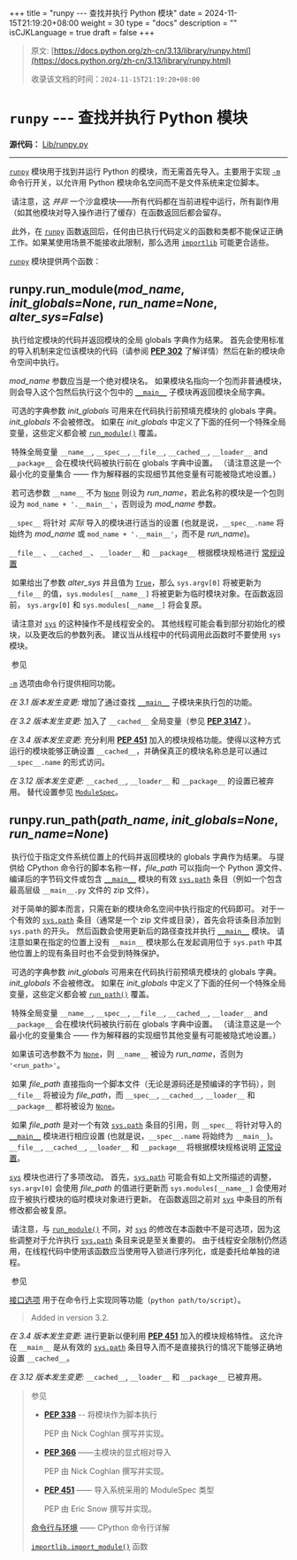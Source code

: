 +++
title = "runpy --- 查找并执行 Python 模块"
date = 2024-11-15T21:19:20+08:00
weight = 30
type = "docs"
description = ""
isCJKLanguage = true
draft = false
+++

> 原文: [https://docs.python.org/zh-cn/3.13/library/runpy.html](https://docs.python.org/zh-cn/3.13/library/runpy.html)
>
> 收录该文档的时间：`2024-11-15T21:19:20+08:00`

# `runpy` --- 查找并执行 Python 模块

**源代码：** [Lib/runpy.py](https://github.com/python/cpython/tree/3.13/Lib/runpy.py)

------

[`runpy`](https://docs.python.org/zh-cn/3.13/library/runpy.html#module-runpy) 模块用于找到并运行 Python 的模块，而无需首先导入。主要用于实现 [`-m`](https://docs.python.org/zh-cn/3.13/using/cmdline.html#cmdoption-m) 命令行开关，以允许用 Python 模块命名空间而不是文件系统来定位脚本。

​	请注意，这 *并非* 一个沙盒模块——所有代码都在当前进程中运行，所有副作用（如其他模块对导入操作进行了缓存）在函数返回后都会留存。

​	此外，在 [`runpy`](https://docs.python.org/zh-cn/3.13/library/runpy.html#module-runpy) 函数返回后，任何由已执行代码定义的函数和类都不能保证正确工作。如果某使用场景不能接收此限制，那么选用 [`importlib`](https://docs.python.org/zh-cn/3.13/library/importlib.html#module-importlib) 可能更合适些。

[`runpy`](https://docs.python.org/zh-cn/3.13/library/runpy.html#module-runpy) 模块提供两个函数：

## runpy.**run_module**(*mod_name*, *init_globals=None*, *run_name=None*, *alter_sys=False*)

​	执行给定模块的代码并返回模块的全局 globals 字典作为结果。 首先会使用标准的导入机制来定位该模块的代码（请参阅 [**PEP 302**](https://peps.python.org/pep-0302/) 了解详情）然后在新的模块命令空间中执行。

*mod_name* 参数应当是一个绝对模块名。 如果模块名指向一个包而非普通模块，则会导入这个包然后执行这个包中的 [`__main__`](https://docs.python.org/zh-cn/3.13/library/__main__.html#module-__main__) 子模块再返回模块全局字典。

​	可选的字典参数 *init_globals* 可用来在代码执行前预填充模块的 globals 字典。 *init_globals* 不会被修改。 如果在 *init_globals* 中定义了下面的任何一个特殊全局变量，这些定义都会被 [`run_module()`](https://docs.python.org/zh-cn/3.13/library/runpy.html#runpy.run_module) 覆盖。

​	特殊全局变量 `__name__`, `__spec__`, `__file__`, `__cached__`, `__loader__` and `__package__` 会在模块代码被执行前在 globals 字典中设置。 （请注意这是一个最小化的变量集合 —— 作为解释器的实现细节其他变量有可能被隐式地设置。）

​	若可选参数 `__name__` 不为 [`None`](https://docs.python.org/zh-cn/3.13/library/constants.html#None) 则设为 *run_name*，若此名称的模块是一个包则设为 `mod_name + '.__main__'`，否则设为 *mod_name* 参数。

`__spec__` 将针对 *实际* 导入的模块进行适当的设置 (也就是说，`__spec__.name` 将始终为 *mod_name* 或 `mod_name + '.__main__'`，而不是 *run_name*)。

`__file__` 、`__cached__`、 `__loader__` 和 `__package__` 根据模块规格进行 [常规设置](https://docs.python.org/zh-cn/3.13/reference/datamodel.html#import-mod-attrs)

​	如果给出了参数 *alter_sys* 并且值为 [`True`](https://docs.python.org/zh-cn/3.13/library/constants.html#True)，那么 `sys.argv[0]` 将被更新为 `__file__` 的值，`sys.modules[__name__]` 将被更新为临时模块对象。在函数返回前， `sys.argv[0]` 和 `sys.modules[__name__]` 将会复原。

​	请注意对 [`sys`](https://docs.python.org/zh-cn/3.13/library/sys.html#module-sys) 的这种操作不是线程安全的。 其他线程可能会看到部分初始化的模块，以及更改后的参数列表。 建议当从线程中的代码调用此函数时不要使用 `sys` 模块。

​	参见

 

[`-m`](https://docs.python.org/zh-cn/3.13/using/cmdline.html#cmdoption-m) 选项由命令行提供相同功能。

*在 3.1 版本发生变更:* 增加了通过查找 [`__main__`](https://docs.python.org/zh-cn/3.13/library/__main__.html#module-__main__) 子模块来执行包的功能。

*在 3.2 版本发生变更:* 加入了 `__cached__` 全局变量（参见 [**PEP 3147**](https://peps.python.org/pep-3147/) ）。

*在 3.4 版本发生变更:* 充分利用 [**PEP 451**](https://peps.python.org/pep-0451/) 加入的模块规格功能。使得以这种方式运行的模块能够正确设置 `__cached__`，并确保真正的模块名称总是可以通过 `__spec__.name` 的形式访问。

*在 3.12 版本发生变更:* `__cached__`, `__loader__` 和 `__package__` 的设置已被弃用。 替代设置参见 [`ModuleSpec`](https://docs.python.org/zh-cn/3.13/library/importlib.html#importlib.machinery.ModuleSpec)。

## runpy.**run_path**(*path_name*, *init_globals=None*, *run_name=None*)

​	执行位于指定文件系统位置上的代码并返回模块的 globals 字典作为结果。 与提供给 CPython 命令行的脚本名称一样，*file_path* 可以指向一个 Python 源文件、编译后的字节码文件或包含 [`__main__`](https://docs.python.org/zh-cn/3.13/library/__main__.html#module-__main__) 模块的有效 [`sys.path`](https://docs.python.org/zh-cn/3.13/library/sys.html#sys.path) 条目（例如一个包含最高层级 `__main__.py` 文件的 zip 文件）。

​	对于简单的脚本而言，只需在新的模块命名空间中执行指定的代码即可。 对于一个有效的 [`sys.path`](https://docs.python.org/zh-cn/3.13/library/sys.html#sys.path) 条目（通常是一个 zip 文件或目录），首先会将该条目添加到 `sys.path` 的开头。 然后函数会使用更新后的路径查找并执行 [`__main__`](https://docs.python.org/zh-cn/3.13/library/__main__.html#module-__main__) 模块。 请注意如果在指定的位置上没有 `__main__` 模块那么在发起调用位于 `sys.path` 中其他位置上的现有条目时也不会受到特殊保护。

​	可选的字典参数 *init_globals* 可用来在代码执行前预填充模块的 globals 字典。 *init_globals* 不会被修改。 如果在 *init_globals* 中定义了下面的任何一个特殊全局变量，这些定义都会被 [`run_path()`](https://docs.python.org/zh-cn/3.13/library/runpy.html#runpy.run_path) 覆盖。

​	特殊全局变量 `__name__`, `__spec__`, `__file__`, `__cached__`, `__loader__` and `__package__` 会在模块代码被执行前在 globals 字典中设置。 （请注意这是一个最小化的变量集合 —— 作为解释器的实现细节其他变量有可能被隐式地设置。）

​	如果该可选参数不为 [`None`](https://docs.python.org/zh-cn/3.13/library/constants.html#None)，则 `__name__` 被设为 *run_name*，否则为 `'<run_path>'`。

​	如果 *file_path* 直接指向一个脚本文件（无论是源码还是预编译的字节码），则 `__file__` 将被设为 *file_path*，而 `__spec__`, `__cached__`, `__loader__` 和 `__package__` 都将被设为 [`None`](https://docs.python.org/zh-cn/3.13/library/constants.html#None)。

​	如果 *file_path* 是对一个有效 [`sys.path`](https://docs.python.org/zh-cn/3.13/library/sys.html#sys.path) 条目的引用，则 `__spec__` 将针对导入的 [`__main__`](https://docs.python.org/zh-cn/3.13/library/__main__.html#module-__main__) 模块进行相应设置 (也就是说，`__spec__.name` 将始终为 `__main__`)。 `__file__`, `__cached__`, `__loader__` 和 `__package__` 将根据模块规格说明 [正常设置](https://docs.python.org/zh-cn/3.13/reference/datamodel.html#import-mod-attrs)。

[`sys`](https://docs.python.org/zh-cn/3.13/library/sys.html#module-sys) 模块也进行了多项改动。 首先，[`sys.path`](https://docs.python.org/zh-cn/3.13/library/sys.html#sys.path) 可能会有如上文所描述的调整，`sys.argv[0]` 会使用 *file_path* 的值进行更新而 `sys.modules[__name__]` 会使用对应于被执行模块的临时模块对象进行更新。 在函数返回之前对 [`sys`](https://docs.python.org/zh-cn/3.13/library/sys.html#module-sys) 中条目的所有修改都会被复原。

​	请注意，与 [`run_module()`](https://docs.python.org/zh-cn/3.13/library/runpy.html#runpy.run_module) 不同，对 [`sys`](https://docs.python.org/zh-cn/3.13/library/sys.html#module-sys) 的修改在本函数中不是可选项，因为这些调整对于允许执行 [`sys.path`](https://docs.python.org/zh-cn/3.13/library/sys.html#sys.path) 条目来说是至关重要的。 由于线程安全限制仍然适用，在线程代码中使用该函数应当使用导入锁进行序列化，或是委托给单独的进程。

​	参见

 

[接口选项](https://docs.python.org/zh-cn/3.13/using/cmdline.html#using-on-interface-options) 用于在命令行上实现同等功能（`python path/to/script`）。

> Added in version 3.2.
>

*在 3.4 版本发生变更:* 进行更新以便利用 [**PEP 451**](https://peps.python.org/pep-0451/) 加入的模块规格特性。 这允许在 `__main__` 是从有效的 [`sys.path`](https://docs.python.org/zh-cn/3.13/library/sys.html#sys.path) 条目导入而不是直接执行的情况下能够正确地设置 `__cached__`。

*在 3.12 版本发生变更:* `__cached__`, `__loader__` 和 `__package__` 已被弃用。

> 参见
>
> 
>
> - [**PEP 338**](https://peps.python.org/pep-0338/) -- 将模块作为脚本执行
>
>   PEP 由 Nick Coghlan 撰写并实现。
>
> - [**PEP 366**](https://peps.python.org/pep-0366/) ——主模块的显式相对导入
>
>   PEP 由 Nick Coghlan 撰写并实现。
>
> - [**PEP 451**](https://peps.python.org/pep-0451/) —— 导入系统采用的 ModuleSpec 类型
>
>   PEP 由 Eric Snow 撰写并实现。
>
> [命令行与环境](https://docs.python.org/zh-cn/3.13/using/cmdline.html#using-on-general) —— CPython 命令行详解
>
> [`importlib.import_module()`](https://docs.python.org/zh-cn/3.13/library/importlib.html#importlib.import_module) 函数
